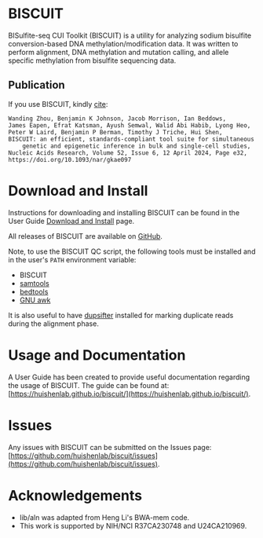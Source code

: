 # BISCUIT

BISulfite-seq CUI Toolkit (BISCUIT) is a utility for analyzing sodium bisulfite
conversion-based DNA methylation/modification data. It was written to perform
alignment, DNA methylation and mutation calling, and allele specific methylation
from bisulfite sequencing data.

## Publication

If you use BISCUIT, kindly [cite](https://doi.org/10.1093/nar/gkae097):

```
Wanding Zhou, Benjamin K Johnson, Jacob Morrison, Ian Beddows,
James Eapen, Efrat Katsman, Ayush Semwal, Walid Abi Habib, Lyong Heo,
Peter W Laird, Benjamin P Berman, Timothy J Triche, Hui Shen,
BISCUIT: an efficient, standards-compliant tool suite for simultaneous
    genetic and epigenetic inference in bulk and single-cell studies,
Nucleic Acids Research, Volume 52, Issue 6, 12 April 2024, Page e32,
https://doi.org/10.1093/nar/gkae097
```

# Download and Install

Instructions for downloading and installing BISCUIT can be found in the User
Guide [Download and Install](https://huishenlab.github.io/biscuit/#download-and-install)
page.

All releases of BISCUIT are available on
[GitHub](https://github.com/huishenlab/biscuit/releases).

Note, to use the BISCUIT QC script, the following tools must be installed and in
the user's `PATH` environment variable:

  - BISCUIT
  - [samtools](http://www.htslib.org/)
  - [bedtools](https://bedtools.readthedocs.io/en/latest/index.html)
  - [GNU awk](https://www.gnu.org/software/gawk/manual/gawk.html)

It is also useful to have [dupsifter](https://github.com/huishenlab/dupsifter)
installed for marking duplicate reads during the alignment phase.

# Usage and Documentation

A User Guide has been created to provide useful documentation regarding the
usage of BISCUIT. The guide can be found at:
[https://huishenlab.github.io/biscuit/](https://huishenlab.github.io/biscuit/).

# Issues

Any issues with BISCUIT can be submitted on the Issues page:
[https://github.com/huishenlab/biscuit/issues](https://github.com/huishenlab/biscuit/issues).

# Acknowledgements

 * lib/aln was adapted from Heng Li's BWA-mem code.
 * This work is supported by NIH/NCI R37CA230748 and U24CA210969.
